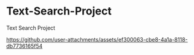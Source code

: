 # Text-Search-Project
Text Search Project


https://github.com/user-attachments/assets/ef300063-cbe8-4a1a-8118-db7736165f54

